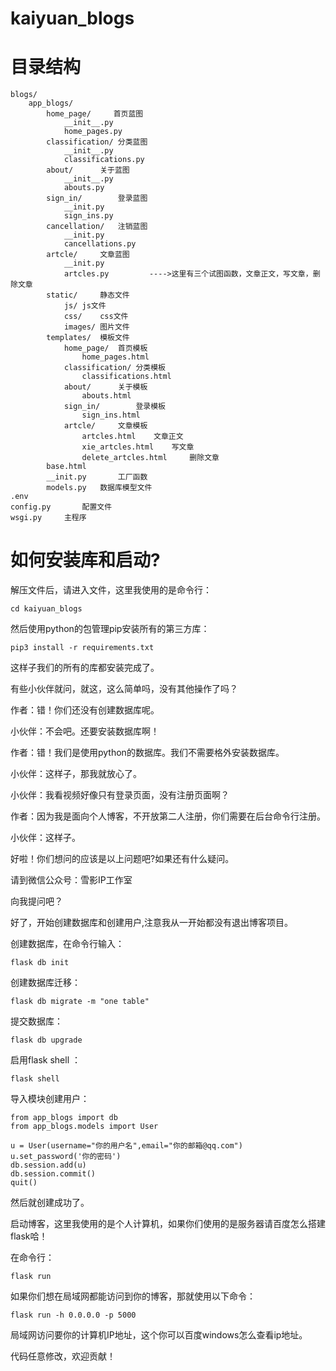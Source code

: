 # kaiyuan_blogs

# 目录结构
```
blogs/
	app_blogs/
		home_page/     首页蓝图
			__init__.py
			home_pages.py
		classification/	分类蓝图
			__init__.py
			classifications.py
		about/		关于蓝图
			__init__.py
			abouts.py
		sign_in/		登录蓝图
			__init.py
			sign_ins.py
		cancellation/	注销蓝图
			__init.py
			cancellations.py
		artcle/		文章蓝图
			__init.py
			artcles.py	       ---->这里有三个试图函数，文章正文，写文章，删除文章
		static/		静态文件
			js/	js文件
			css/	css文件
			images/	图片文件
		templates/	模板文件
			home_page/	首页模板
				home_pages.html
			classification/	分类模板
				classifications.html
			about/		关于模板
				abouts.html
			sign_in/		登录模板
				sign_ins.html
			artcle/		文章模板
				artcles.html	文章正文
				xie_artcles.html	写文章
				delete_artcles.html		删除文章
		base.html
		__init.py		工厂函数
		models.py	数据库模型文件
.env
config.py		配置文件
wsgi.py		主程序
```

# 如何安装库和启动?
解压文件后，请进入文件，这里我使用的是命令行：
```
cd kaiyuan_blogs
```
然后使用python的包管理pip安装所有的第三方库：
```
pip3 install -r requirements.txt
```

这样子我们的所有的库都安装完成了。

有些小伙伴就问，就这，这么简单吗，没有其他操作了吗？

作者：错！你们还没有创建数据库呢。

小伙伴：不会吧。还要安装数据库啊！

作者：错！我们是使用python的数据库。我们不需要格外安装数据库。

小伙伴：这样子，那我就放心了。

小伙伴：我看视频好像只有登录页面，没有注册页面啊？

作者：因为我是面向个人博客，不开放第二人注册，你们需要在后台命令行注册。

小伙伴：这样子。

好啦！你们想问的应该是以上问题吧?如果还有什么疑问。

请到微信公众号：雪影IP工作室

向我提问吧？

好了，开始创建数据库和创建用户,注意我从一开始都没有退出博客项目。

创建数据库，在命令行输入：
```
flask db init
```

创建数据库迁移：
```
flask db migrate -m "one table"
```

提交数据库：
```
flask db upgrade
```

启用flask shell ：
```
flask shell
```

导入模块创建用户：
```
from app_blogs import db
from app_blogs.models import User

u = User(username="你的用户名",email="你的邮箱@qq.com")
u.set_password('你的密码')
db.session.add(u)
db.session.commit()
quit()
```
然后就创建成功了。

启动博客，这里我使用的是个人计算机，如果你们使用的是服务器请百度怎么搭建flask哈！

在命令行：
```
flask run
```

如果你们想在局域网都能访问到你的博客，那就使用以下命令：
```
flask run -h 0.0.0.0 -p 5000
```
局域网访问要你的计算机IP地址，这个你可以百度windows怎么查看ip地址。

代码任意修改，欢迎贡献！
